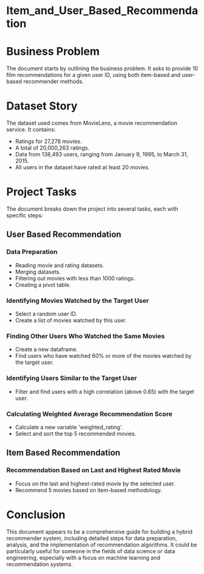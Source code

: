 # Item_and_User_Based_Recommendation

# Business Problem
The document starts by outlining the business problem. It asks to provide 10 film recommendations for a given user ID, using both item-based and user-based recommender methods.

# Dataset Story
The dataset used comes from MovieLens, a movie recommendation service. It contains:
- Ratings for 27,278 movies.
- A total of 20,000,263 ratings.
- Data from 138,493 users, ranging from January 9, 1995, to March 31, 2015.
- All users in the dataset have rated at least 20 movies.

# Project Tasks
The document breaks down the project into several tasks, each with specific steps:

## User Based Recommendation

### Data Preparation
- Reading movie and rating datasets.
- Merging datasets.
- Filtering out movies with less than 1000 ratings.
- Creating a pivot table.

### Identifying Movies Watched by the Target User
- Select a random user ID.
- Create a list of movies watched by this user.

### Finding Other Users Who Watched the Same Movies
- Create a new dataframe.
- Find users who have watched 60% or more of the movies watched by the target user.

### Identifying Users Similar to the Target User
- Filter and find users with a high correlation (above 0.65) with the target user.

### Calculating Weighted Average Recommendation Score
- Calculate a new variable 'weighted_rating'.
- Select and sort the top 5 recommended movies.

## Item Based Recommendation

### Recommendation Based on Last and Highest Rated Movie
- Focus on the last and highest-rated movie by the selected user.
- Recommend 5 movies based on item-based methodology.

# Conclusion
This document appears to be a comprehensive guide for building a hybrid recommender system, including detailed steps for data preparation, analysis, and the implementation of recommendation algorithms. It could be particularly useful for someone in the fields of data science or data engineering, especially with a focus on machine learning and recommendation systems.

